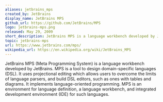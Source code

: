 ```yaml
---
aliases: jetbrains_mps
created_by: JetBrains
display_name: JetBrains MPS
github_url: https://github.com/JetBrains/MPS
logo: jetbrains-mps.png
released: May 29, 2009
short_description: JetBrains MPS is a language workbench developed by JetBrains.
topic: jetbrains-mps
url: https://www.jetbrains.com/mps/
wikipedia_url: https://en.wikipedia.org/wiki/JetBrains_MPS
---
```

JetBrains MPS (Meta Programming System) is a language workbench developed by JetBrains. MPS is a tool to design domain-specific languages (DSL).
It uses projectional editing which allows users to overcome the limits of language parsers, and build DSL editors, such as ones with tables and diagrams.
It implements language-oriented programming. MPS is an environment for language definition, a language workbench, and integrated development environment (IDE) for such languages.
